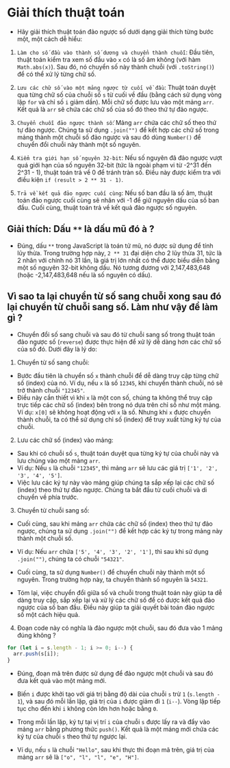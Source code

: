 # Giải thích thuật toán

- Hãy giải thích thuật toán đảo ngược số dưới dạng giải thích từng bước một, một cách dễ hiểu:

1. `Làm cho số đầu vào thành số dương và chuyển thành chuỗi`: Đầu tiên, thuật toán kiểm tra xem số đầu vào `x` có là số âm không (với hàm `Math.abs(x)`). Sau đó, nó chuyển số này thành chuỗi (với `.toString()`) để có thể xử lý từng chữ số.

2. `Lưu các chữ số vào một mảng ngược từ cuối về đầu`: Thuật toán duyệt qua từng chữ số của chuỗi số `s` từ cuối về đầu (bằng cách sử dụng vòng lặp `for` và chỉ số `i` giảm dần). Mỗi chữ số được lưu vào một mảng `arr`. Kết quả là `arr` sẽ chứa các chữ số của số đó theo thứ tự đảo ngược.

3. `Chuyển chuỗi đảo ngược thành số`: Mảng `arr` chứa các chữ số theo thứ tự đảo ngược. Chúng ta sử dụng `.join("")` để kết hợp các chữ số trong mảng thành một chuỗi số đảo ngược và sau đó dùng `Number()` để chuyển đổi chuỗi này thành một số nguyên.

4. `Kiểm tra giới hạn số nguyên 32-bit`: Nếu số nguyên đã đảo ngược vượt quá giới hạn của số nguyên 32-bit (tức là ngoài phạm vi từ -2^31 đến 2^31 - 1), thuật toán trả về 0 để tránh tràn số. Điều này được kiểm tra với điều kiện `if (result > 2 ** 31 - 1)`.

5. `Trả về kết quả đảo ngược cuối cùng`: Nếu số ban đầu là số âm, thuật toán đảo ngược cuối cùng sẽ nhân với -1 để giữ nguyên dấu của số ban đầu. Cuối cùng, thuật toán trả về kết quả đảo ngược số nguyên.

## Giải thích: Dấu `**` là dấu mũ đó à ?

- Đúng, dấu `**` trong JavaScript là toán tử mũ, nó được sử dụng để tính lũy thừa. Trong trường hợp này, `2 ** 31` đại diện cho 2 lũy thừa 31, tức là 2 nhân với chính nó 31 lần, là giá trị lớn nhất có thể được biểu diễn bằng một số nguyên 32-bit không dấu. Nó tương đương với 2,147,483,648 (hoặc -2,147,483,648 nếu là số nguyên có dấu).

## Vì sao ta lại chuyển từ số sang chuỗi xong sau đó lại chuyển từ chuỗi sang số. Làm như vậy để làm gì ?

- Chuyển đổi số sang chuỗi và sau đó từ chuỗi sang số trong thuật toán đảo ngược số (`reverse`) được thực hiện để xử lý dễ dàng hơn các chữ số của số đó. Dưới đây là lý do:

1. Chuyển từ số sang chuỗi:

- Bước đầu tiên là chuyển số `x` thành chuỗi để dễ dàng truy cập từng chữ số (index) của nó. Ví dụ, nếu `x` là số `12345`, khi chuyển thành chuỗi, nó sẽ trở thành chuỗi `"12345"`.
- Điều này cần thiết vì khi `x` là một con số, chúng ta không thể truy cập trực tiếp các chữ số (index) bên trong nó dựa trên chỉ số như một mảng. Ví dụ: `x[0]` sẽ không hoạt động với `x` là số. Nhưng khi `x` được chuyển thành chuỗi, ta có thể sử dụng chỉ số (index) để truy xuất từng ký tự của chuỗi.

2. Lưu các chữ số (index) vào mảng:

- Sau khi có chuỗi số `s`, thuật toán duyệt qua từng ký tự của chuỗi này và lưu chúng vào một mảng `arr`.
- Ví dụ: Nếu `s` là chuỗi `"12345"`, thì mảng `arr` sẽ lưu các giá trị `['1', '2', '3', '4', '5']`.
- Việc lưu các ký tự này vào mảng giúp chúng ta sắp xếp lại các chữ số (index) theo thứ tự đảo ngược. Chúng ta bắt đầu từ cuối chuỗi và di chuyển về phía trước.

3. Chuyển từ chuỗi sang số:

- Cuối cùng, sau khi mảng `arr` chứa các chữ số (index) theo thứ tự đảo ngược, chúng ta sử dụng `.join("")` để kết hợp các ký tự trong mảng này thành một chuỗi số.
- Ví dụ: Nếu `arr` chứa `['5', '4', '3', '2', '1']`, thì sau khi sử dụng `.join("")`, chúng ta có chuỗi `"54321"`.
- Cuối cùng, ta sử dụng `Number()` để chuyển chuỗi này thành một số nguyên. Trong trường hợp này, ta chuyển thành số nguyên là `54321`.

- Tóm lại, việc chuyển đổi giữa số và chuỗi trong thuật toán này giúp ta dễ dàng truy cập, sắp xếp lại và xử lý các chữ số để có được kết quả đảo ngược của số ban đầu. Điều này giúp ta giải quyết bài toán đảo ngược số một cách hiệu quả.

4. Đoạn code này có nghĩa là đảo ngược một chuỗi, sau đó đưa vào 1 mảng đúng không ?

```jsx
for (let i = s.length - 1; i >= 0; i--) {
  arr.push(s[i]);
}
```

- Đúng, đoạn mã trên được sử dụng để đảo ngược một chuỗi và sau đó đưa kết quả vào một mảng mới.
- Biến `i` được khởi tạo với giá trị bằng độ dài của chuỗi `s` trừ `1` (`s.length - 1`), và sau đó mỗi lần lặp, giá trị của `i` được giảm đi `1` (`i--`). Vòng lặp tiếp tục cho đến khi `i` không còn lớn hơn hoặc bằng `0`.
- Trong mỗi lần lặp, ký tự tại vị trí `i` của chuỗi `s` được lấy ra và đẩy vào mảng `arr` bằng phương thức `push()`. Kết quả là một mảng mới chứa các ký tự của chuỗi `s` theo thứ tự ngược lại.

- Ví dụ, nếu `s` là chuỗi `"Hello"`, sau khi thực thi đoạn mã trên, giá trị của mảng `arr` sẽ là `["o", "l", "l", "e", "H"]`.
